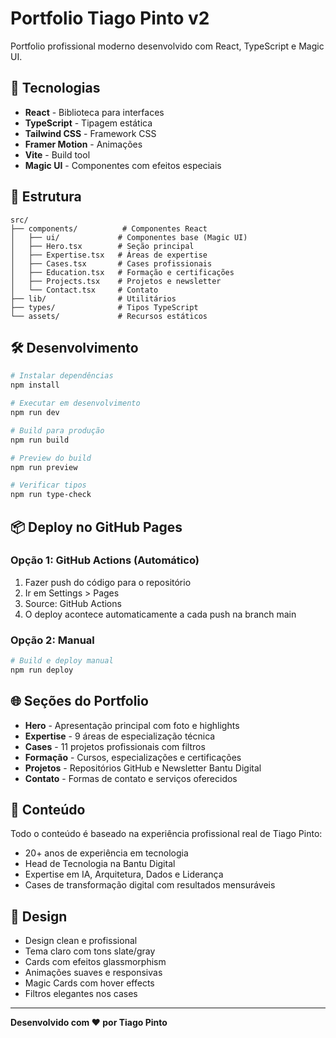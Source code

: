 # Portfolio Tiago Pinto v2

Portfolio profissional moderno desenvolvido com React, TypeScript e Magic UI.

## 🚀 Tecnologias

- **React** - Biblioteca para interfaces
- **TypeScript** - Tipagem estática
- **Tailwind CSS** - Framework CSS
- **Framer Motion** - Animações
- **Vite** - Build tool
- **Magic UI** - Componentes com efeitos especiais

## 📁 Estrutura

```
src/
├── components/          # Componentes React
│   ├── ui/             # Componentes base (Magic UI)
│   ├── Hero.tsx        # Seção principal
│   ├── Expertise.tsx   # Áreas de expertise
│   ├── Cases.tsx       # Cases profissionais
│   ├── Education.tsx   # Formação e certificações
│   ├── Projects.tsx    # Projetos e newsletter
│   └── Contact.tsx     # Contato
├── lib/                # Utilitários
├── types/              # Tipos TypeScript
└── assets/             # Recursos estáticos
```

## 🛠️ Desenvolvimento

```bash
# Instalar dependências
npm install

# Executar em desenvolvimento
npm run dev

# Build para produção
npm run build

# Preview do build
npm run preview

# Verificar tipos
npm run type-check
```

## 📦 Deploy no GitHub Pages

### Opção 1: GitHub Actions (Automático)

1. Fazer push do código para o repositório
2. Ir em Settings > Pages
3. Source: GitHub Actions
4. O deploy acontece automaticamente a cada push na branch main

### Opção 2: Manual

```bash
# Build e deploy manual
npm run deploy
```

## 🌐 Seções do Portfolio

- **Hero** - Apresentação principal com foto e highlights
- **Expertise** - 9 áreas de especialização técnica
- **Cases** - 11 projetos profissionais com filtros
- **Formação** - Cursos, especializações e certificações
- **Projetos** - Repositórios GitHub e Newsletter Bantu Digital
- **Contato** - Formas de contato e serviços oferecidos

## 📝 Conteúdo

Todo o conteúdo é baseado na experiência profissional real de Tiago Pinto:
- 20+ anos de experiência em tecnologia
- Head de Tecnologia na Bantu Digital
- Expertise em IA, Arquitetura, Dados e Liderança
- Cases de transformação digital com resultados mensuráveis

## 🎨 Design

- Design clean e profissional
- Tema claro com tons slate/gray
- Cards com efeitos glassmorphism
- Animações suaves e responsivas
- Magic Cards com hover effects
- Filtros elegantes nos cases

---

**Desenvolvido com ❤️ por Tiago Pinto**